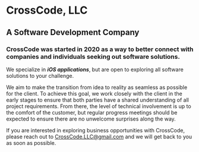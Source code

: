# CrossCode, LLC

## A Software Development Company

### CrossCode was started in 2020 as a way to better connect with companies and individuals seeking out software solutions.

We specialize in ***iOS applications***, but are open to exploring all software solutions to your challenge.

We aim to make the transition from idea to reality as seamless as possible for the client. To achieve this goal, we work closely with the client in the early stages to ensure that both parties have a shared understanding of all project requirements. From there, the level of technical involvement is up to the comfort of the customer, but regular progress meetings should be expected to ensure there are no unwelcome surprises along the way.

If you are interested in exploring business opportunities with CrossCode, please reach out to CrossCode.LLC@gmail.com and we will get back to you as soon as possible.
